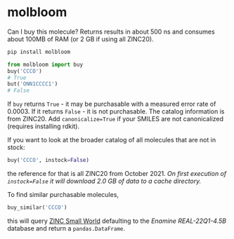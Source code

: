 # molbloom

Can I buy this molecule? Returns results in about 500 ns and consumes about 100MB of RAM (or 2 GB if using all ZINC20).

```sh
pip install molbloom
```

```py
from molbloom import buy
buy('CCCO')
# True
but('ONN1CCCC1')
# False
```

If `buy` returns `True` - it may be purchasable with a measured error rate of 0.0003. If it returns `False` - it is not purchasable.
The catalog information is from ZINC20. Add `canonicalize=True` if your SMILES are not canonicalized (requires installing rdkit).

If you want to look at the broader catalog of all molecules that are not in stock:
```py
buy('CCCO', instock=False)
```
the reference for that is all ZINC20 from October 2021. *On first execution of `instock=False` it will download 2.0 GB of data to a cache directory.*

To find similar purchasable molecules,
```py
buy_similar('CCCO')
```
this will query [ZINC Small World](https://sw.docking.org/) defaulting to the *Enamine REAL-22Q1-4.5B* database and return a `pandas.DataFrame`.

